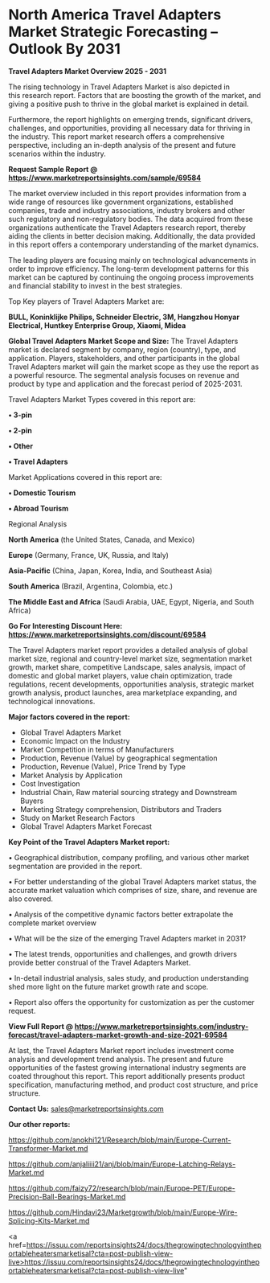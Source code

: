 # North America Travel Adapters Market Strategic Forecasting – Outlook By 2031

<Strong> Travel Adapters Market Overview 2025 - 2031</strong>

The rising technology in Travel Adapters Market is also depicted in this research report. Factors that are boosting the growth of the market, and giving a positive push to thrive in the global market is explained in detail.

Furthermore, the report highlights on emerging trends, significant drivers, challenges, and opportunities, providing all necessary data for thriving in the industry. This report market research offers a comprehensive perspective, including an in-depth analysis of the present and future scenarios within the industry.

<strong>Request Sample Report @ <a href=https://www.marketreportsinsights.com/sample/69584>https://www.marketreportsinsights.com/sample/69584</a></strong>

The market overview included in this report provides information from a wide range of resources like government organizations, established companies, trade and industry associations, industry brokers and other such regulatory and non-regulatory bodies. The data acquired from these organizations authenticate the Travel Adapters research report, thereby aiding the clients in better decision making. Additionally, the data provided in this report offers a contemporary understanding of the market dynamics.

The leading players are focusing mainly on technological advancements in order to improve efficiency. The long-term development patterns for this market can be captured by continuing the ongoing process improvements and financial stability to invest in the best strategies.

Top Key players of Travel Adapters Market are:

<strong>BULL, Koninklijke Philips, Schneider Electric, 3M, Hangzhou Honyar Electrical, Huntkey Enterprise Group, Xiaomi, Midea</strong>

<strong><b>Global Travel Adapters Market Scope and Size:</b></strong>
The Travel Adapters market is declared segment by company, region (country), type, and application. Players, stakeholders, and other participants in the global Travel Adapters market will gain the market scope as they use the report as a powerful resource. The segmental analysis focuses on revenue and product by type and application and the forecast period of 2025-2031.

Travel Adapters Market Types covered in this report are:

<strong>• 3-pin

• 2-pin

• Other

• Travel Adapters</strong>

Market Applications covered in this report are:

<strong>• Domestic Tourism

• Abroad Tourism</strong> 

Regional Analysis

<strong>North America</strong> (the United States, Canada, and Mexico)

<strong>Europe</strong> (Germany, France, UK, Russia, and Italy)

<strong>Asia-Pacific</strong> (China, Japan, Korea, India, and Southeast Asia)

<strong>South America</strong> (Brazil, Argentina, Colombia, etc.)

<strong>The Middle East and Africa</strong> (Saudi Arabia, UAE, Egypt, Nigeria, and South Africa)

<strong>Go For Interesting Discount Here: <a href=https://www.marketreportsinsights.com/discount/69584>https://www.marketreportsinsights.com/discount/69584</a></strong>

The Travel Adapters market report provides a detailed analysis of global market size, regional and country-level market size, segmentation market growth, market share, competitive Landscape, sales analysis, impact of domestic and global market players, value chain optimization, trade regulations, recent developments, opportunities analysis, strategic market growth analysis, product launches, area marketplace expanding, and technological innovations.

<strong><b>Major factors covered in the report:</b></strong>
<ul>
  <li>Global Travel Adapters Market </li>
  <li>Economic Impact on the Industry</li>
  <li>Market Competition in terms of Manufacturers</li>
  <li>Production, Revenue (Value) by geographical segmentation</li>
  <li>Production, Revenue (Value), Price Trend by Type</li>
  <li>Market Analysis by Application</li>
  <li>Cost Investigation</li>
  <li>Industrial Chain, Raw material sourcing strategy and Downstream Buyers</li>
  <li>Marketing Strategy comprehension, Distributors and Traders</li>
  <li>Study on Market Research Factors</li>
  <li>Global Travel Adapters Market Forecast</li>
</ul>

<strong><b>Key Point of the Travel Adapters Market report:</b></strong>

• Geographical distribution, company profiling, and various other market segmentation are provided in the report.

• For better understanding of the global Travel Adapters market status, the accurate market valuation which comprises of size, share, and revenue are also covered.

• Analysis of the competitive dynamic factors better extrapolate the complete market overview

• What will be the size of the emerging Travel Adapters market in 2031?

• The latest trends, opportunities and challenges, and growth drivers provide better construal of the Travel Adapters Market.

• In-detail industrial analysis, sales study, and production understanding shed more light on the future market growth rate and scope.

• Report also offers the opportunity for customization as per the customer request.

<strong><b>View Full Report @ <a href=https://www.marketreportsinsights.com/industry-forecast/travel-adapters-market-growth-and-size-2021-69584>https://www.marketreportsinsights.com/industry-forecast/travel-adapters-market-growth-and-size-2021-69584</a></b></strong>


At last, the Travel Adapters Market report includes investment come analysis and development trend analysis. The present and future opportunities of the fastest growing international industry segments are coated throughout this report. This report additionally presents product specification, manufacturing method, and product cost structure, and price structure.

<strong>Contact Us:</strong>
sales@marketreportsinsights.com

<strong>Our other reports:</strong>

<a href=https://github.com/anokhi121/Research/blob/main/Europe-Current-Transformer-Market.md>https://github.com/anokhi121/Research/blob/main/Europe-Current-Transformer-Market.md</a>

<a href=https://github.com/anjaliiii21/anj/blob/main/Europe-Latching-Relays-Market.md>https://github.com/anjaliiii21/anj/blob/main/Europe-Latching-Relays-Market.md</a>

<a href=https://github.com/faizy72/research/blob/main/Europe-PET/Europe-Precision-Ball-Bearings-Market.md>https://github.com/faizy72/research/blob/main/Europe-PET/Europe-Precision-Ball-Bearings-Market.md</a>

<a href=https://github.com/Hindavi23/Marketgrowth/blob/main/Europe-Wire-Splicing-Kits-Market.md>https://github.com/Hindavi23/Marketgrowth/blob/main/Europe-Wire-Splicing-Kits-Market.md</a>

<a href=https://issuu.com/reportsinsights24/docs/thegrowingtechnologyintheportableheatersmarketisal?cta=post-publish-view-live>https://issuu.com/reportsinsights24/docs/thegrowingtechnologyintheportableheatersmarketisal?cta=post-publish-view-live</a>"
